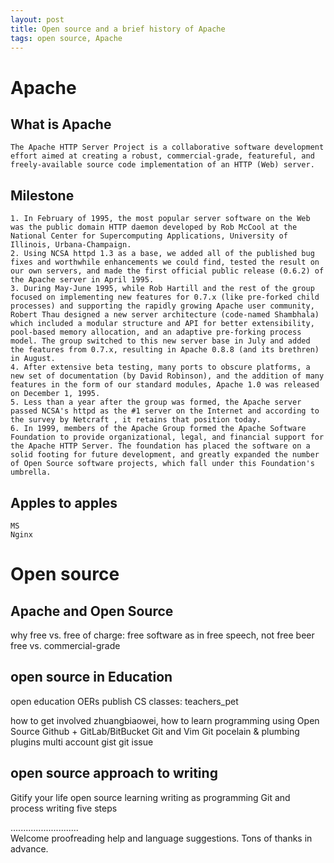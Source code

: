 ```yaml
---
layout: post
title: Open source and a brief history of Apache
tags: open source, Apache
---
```


# Apache
## What is Apache
    The Apache HTTP Server Project is a collaborative software development effort aimed at creating a robust, commercial-grade, featureful, and freely-available source code implementation of an HTTP (Web) server.

## Milestone
    1. In February of 1995, the most popular server software on the Web was the public domain HTTP daemon developed by Rob McCool at the National Center for Supercomputing Applications, University of Illinois, Urbana-Champaign. 
    2. Using NCSA httpd 1.3 as a base, we added all of the published bug fixes and worthwhile enhancements we could find, tested the result on our own servers, and made the first official public release (0.6.2) of the Apache server in April 1995. 
    3. During May-June 1995, while Rob Hartill and the rest of the group focused on implementing new features for 0.7.x (like pre-forked child processes) and supporting the rapidly growing Apache user community, Robert Thau designed a new server architecture (code-named Shambhala) which included a modular structure and API for better extensibility, pool-based memory allocation, and an adaptive pre-forking process model. The group switched to this new server base in July and added the features from 0.7.x, resulting in Apache 0.8.8 (and its brethren) in August.
    4. After extensive beta testing, many ports to obscure platforms, a new set of documentation (by David Robinson), and the addition of many features in the form of our standard modules, Apache 1.0 was released on December 1, 1995.
    5. Less than a year after the group was formed, the Apache server passed NCSA's httpd as the #1 server on the Internet and according to the survey by Netcraft , it retains that position today.
    6. In 1999, members of the Apache Group formed the Apache Software Foundation to provide organizational, legal, and financial support for the Apache HTTP Server. The foundation has placed the software on a solid footing for future development, and greatly expanded the number of Open Source software projects, which fall under this Foundation's umbrella.

## Apples to apples
    MS
    Nginx

# Open source 
## Apache and Open Source
why free vs. free of charge: free software as in free speech, not free beer
free vs. commercial-grade

## open source in Education
open education
    OERs
    publish
    CS classes: teachers_pet

how to get involved
    zhuangbiaowei, how to learn programming using Open Source
    Github + GitLab/BitBucket
    Git and Vim
        Git
            pocelain & plumbing
        plugins
            multi account
            gist
            git issue

## open source approach to writing
Gitify your life
open source learning
    writing as programming
    Git and process writing
        five steps

...........................     
Welcome proofreading help and language suggestions. Tons of thanks in advance.

